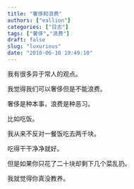 ```yaml
---
title: "奢侈和浪费"
authors: ["eallion"]
categories: ["日志"]
tags: ["奢侈","浪费"]
draft: false
slug: "luxurious"
date: "2010-06-10 19:49:10"
---
```


我有很多异于常人的观点。

我觉得我们可以奢侈但是不能浪费。

奢侈是种本事，浪费是种恶习。

比如吃饭。

我从来不反对一餐饭吃去两千块。

吃得干干净净就好。

但是如果你只花了二十块却剩下几个菜乱扔。

我就觉得你真没教养。
